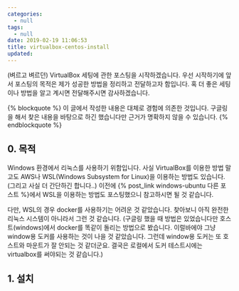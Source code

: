 ```yaml
---
categories:
  - null
tags:
  - null
date: 2019-02-19 11:06:53
title: virtualbox-centos-install
updated:
---
```


(벼르고 벼르던) VirtualBox 세팅에 관한 포스팅을 시작하겠습니다.
우선 시작하기에 앞서 포스팅의 목적은 제가 성공한 방법을 정리하고 전달하고자 함입니다.
혹 더 좋은 세팅이나 방법을 알고 계시면 전달해주시면 감사하겠습니다.

{% blockquote %}
    이 글에서 작성한 내용은 대체로 경험에 의존한 것입니다. 구글링을 해서 찾은 내용을 바탕으로 하긴 했습니다만 근거가 명확하지 않을 수 있습니다.
{% endblockquote %}

## 0. 목적

Windows 환경에서 리눅스를 사용하기 위함입니다. 사실 VirtualBox를 이용한 방법 말고도 AWS나 WSL(Windows Subsystem for Linux)을 이용하는 방법도 있습니다.
(그리고 사실 더 간단하긴 합니다..)
이전에 {% post_link windows-ubuntu 다른 포스트 %}에서 WSL을 이용하는 방법도 포스팅했으니 참고하시면 될 것 같습니다.

다만, WSL의 경우 docker를 사용하기는 어려운 것 같았습니다. 찾아보니 아직 완전한 리눅스 시스템이 아니라서 그런 것 같습니다.
(구글링 했을 때 방법은 있었습니다만 호스트(windows)에서 docker를 똑같이 돌리는 방법으로 봤습니다. 이럴바에야 그냥 window용 도커를 사용하는 것이 나을 것 같았습니다. 그런데 window용 도커는 또 호스트와 마운트가 잘 안되는 것 같더군요. 결국은 로컬에서 도커 테스트시에는 virtualbox를 써야되는 것 같습니다.)

## 1. 설치


